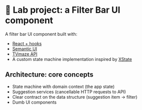 # 🧪 Lab project: a Filter Bar UI component

A filter bar UI component built with:

- [React + hooks](https://reactjs.org/)
- [Semantic UI](https://react.semantic-ui.com/)
- [TVmaze API](https://www.tvmaze.com/api)
- A custom state machine implementation inspired by [XState](https://xstate.js.org/)

## Architecture: core concepts

- State machine with domain context (the app state)
- Suggestion services (cancellable HTTP requests to API)
- Clear contract on the data structure (suggestion item -> filter)
- Dumb UI components
